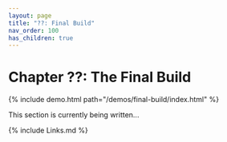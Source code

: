 ```yaml
---
layout: page
title: "??: Final Build"
nav_order: 100
has_children: true
---
```


# Chapter ??: The Final Build

{% include demo.html path="/demos/final-build/index.html" %}

This section is currently being written...

{% include Links.md %}